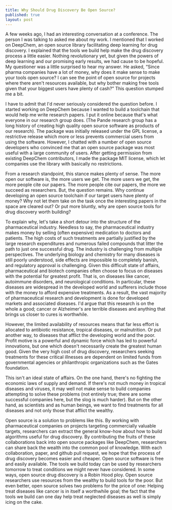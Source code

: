 ```yaml
---
title: Why Should Drug Discovery Be Open Source?
published: true
layout: post
---
```


A few weeks ago, I had an interesting conversation at a conference. The person I was talking to asked me about my work. I mentioned that I worked on DeepChem, an open source library facilitating deep learning for drug discovery. I explained that the tools we build help make the drug discovery process a little easier. Nothing revolutionary yet, but given the powers of deep learning and our promising early results, we had cause to be hopeful. My questioner was a little surprised to hear my answer. He asked, “Since pharma companies have a lot of money, why does it make sense to make your tools open source? I can see the point of open source for projects where there aren't resources available, but why bother making free tools given that your biggest users have plenty of cash?” This question stumped me a bit. 

I have to admit that I'd never seriously considered the question before. I started working on DeepChem because I wanted to build a toolchain that would help me write research papers. I put it online because that's what everyone in our research group does. (The Pande research group has a long history of creating high quality open source software as products of our research). The package was initially released under the GPL license, a restrictive release which more or less prevents commercial users from using the software. However, I chatted with a number of open source developers who convinced me that an open source package was most useful with a large community of users. After getting permission from existing DeepChem contributors, I made the package MIT license, which let companies use the library with basically no restrictions.

From a research standpoint, this stance makes plenty of sense. The more open our software is, the more users we get. The more users we get, the more people cite our papers. The more people cite our papers, the more we succeed as researchers. But, the question remains. Why continue developing an open source toolchain if our target users have plenty of money? Why not let them take on the task once the interesting papers in the space are cleared out? Or put more bluntly, why are open source tools for drug discovery worth building?

To explain why, let's take a short detour into the structure of the pharmaceutical industry. Needless to say, the pharmaceutical industry makes money by selling (often expensive) medication to doctors and patients. The high costs of such treatments are partially justified by the large research expenditures and numerous failed compounds that litter the path to just one successful drug. The industry is challenging from multiple perspectives. The underlying biology and chemistry for many diseases is still poorly understood, side effects are impossible to completely banish, and regulatory approval is challenging. Given this difficult state of affairs, pharmaceutical and biotech companies often choose to focus on diseases with the potential for greatest profit. That is, on diseases like cancer, autoimmune disorders, and neurological conditions. In particular, these diseases are widespread in the developed world and sufferers include those with the money to afford expensive treatments. As a result, the vast majority of pharmaceutical research and development is done for developed markets and associated diseases. I'd argue that this research is on the whole a good; cancer or Alzheimer's are terrible diseases and anything that brings us closer to cures is worthwhile.

However, the limited availability of resources means that far less effort is allocated to antibiotic resistance, tropical diseases, or malnutrition. Or put another way, to diseases that afflict the developing world and the poor. Profit motive is a powerful and dynamic force which has led to powerful innovations, but one which doesn't necessarily create the greatest human good. Given the very high cost of drug discovery, researchers seeking treatments for these critical illnesses are dependent on limited funds from governmental agencies or philanthropic organizations such as the Gates foundation.

This isn't an ideal state of affairs. On the one hand, there's no fighting the economic laws of supply and demand. If there's not much money in tropical diseases and viruses, it may well not make sense to build companies attempting to solve these problems (not entirely true; there are some successful companies here, but the slog is much harder). But on the other hand, as scientists and as human beings, we want to find treatments for all diseases and not only those that afflict the wealthy.

Open source is a solution to problems like this. By working with pharmaceutical companies on projects targeting commercially valuable targets, researchers can extract the general know-how about how to build algorithms useful for drug discovery. By contributing the fruits of these collaborations back into open source packages like DeepChem, researchers can share back the wealth into the common pool of knowledge. With each collaboration, paper, and github pull request, we hope that the process of drug discovery becomes easier and cheaper. Open source software is free and easily available. The tools we build today can be used by researchers tomorrow to treat conditions we might never have considered. In some ways, open source drug discovery is a Robin Hood ploy. Open source researchers use resources from the wealthy to build tools for the poor. But even better, open source solves two problems for the price of one: Helping treat diseases like cancer is in itself  a worthwhile goal; the fact that the tools we build can one day help treat neglected diseases as well is simply icing on the cake.
